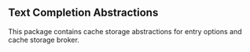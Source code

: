 ## Text Completion Abstractions

This package contains cache storage abstractions for entry options and cache storage broker.